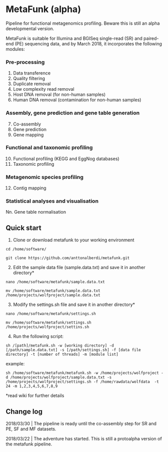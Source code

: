 # MetaFunk (alpha)
Pipeline for functional metagenomics profiling. Beware this is still an alpha developmental version.

MetaFunk is suitable for Illumina and BGISeq single-read (SR) and paired-end (PE) sequencing data, and by March 2018, it incorporates the following modules:

### Pre-processing
1. Data transference
2. Quality filtering
3. Duplicate removal
4. Low complexity read removal
5. Host DNA removal (for non-human samples)
6. Human DNA removal (contamination for non-human samples)
### Assembly, gene prediction and gene table generation
7. Co-assembly
8. Gene prediction
9. Gene mapping
### Functional and taxonomic profiling
10. Functional profiling (KEGG and EggNog databases)
11. Taxonomic profiling
### Metagenomic species profiling
12. Contig mapping
### Statistical analyses and visualisation
Nn. Gene table normalisation


## Quick start
1. Clone or download metafunk to your working environment

`cd /home/software/`

`git clone https://github.com/anttonalberdi/metafunk.git`

2. Edit the sample data file (sample.data.txt) and save it in another directory*

`nano /home/software/metafunk/sample.data.txt`

`mv /home/software/metafunk/sample.data.txt /home/projects/wolfproject/sample.data.txt`

3. Modify the settings.sh file and save it in another directory*

`nano /home/software/metafunk/settings.sh`

`mv /home/software/metafunk/settings.sh /home/projects/wolfproject/settins.sh`

4. Run the following script:

`sh /[path]/metafunk.sh -w [working directory] -d [/path/sample.data.txt] -s [/path/settings.sh] -f [data file directory] -t [number of threads] -m [module list]`

example:

`sh /home/software/metafunk/metafunk.sh -w /home/projects/wolfproject -d /home/projects/wolfproject/sample.data.txt -s /home/projects/wolfproject/settings.sh -f /home/rawdata/wolfdata  -t 24 -m 1,2,3,4,5,6,7,8,9`


*read wiki for further details

## Change log
2018/03/30 | The pipeline is ready until the co-assembly step for SR and PE, SF and MF datasets.

2018/03/22 | The adventure has started. This is still a protoalpha version of the metafunk pipeline.
